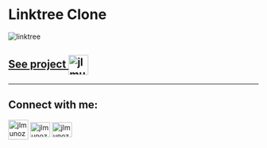 # Linktree Clone

![linktree](https://i.postimg.cc/XvQTkq5g/0ebaf45e-09ae-422b-93b5-f33212e679f1.png)

<a href="https://jlmunozfdev-linktree.vercel.app" target="blank">See project <img align="center" src="https://cdn-icons-png.flaticon.com/512/1150/1150626.png" alt="jlmunozf" height="40" width="40"/></a>
---
---
## Connect with me:
<p align="left">
<a href="https://www.tiktok.com/@jlmunozfdev" target="blank"><img align="center" src="https://cdn.icon-icons.com/icons2/3041/PNG/512/tiktok_logo_icon_189233.png" alt="jlmunozf" height="40" width="40" /></a>
<a href="https://twitter.com/jlmunozfdev" target="blank"><img align="center" src="https://raw.githubusercontent.com/rahuldkjain/github-profile-readme-generator/master/src/images/icons/Social/twitter.svg" alt="jlmunozfdev" height="30" width="40" /></a>
<a href="https://instagram.com/jlmunozfdev" target="blank"><img align="center" src="https://raw.githubusercontent.com/rahuldkjain/github-profile-readme-generator/master/src/images/icons/Social/instagram.svg" alt="jlmunozfdev" height="30" width="40" /></a>
</p>

